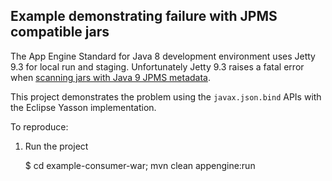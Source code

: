 ## Example demonstrating failure with JPMS compatible jars

The App Engine Standard for Java 8 development environment uses
Jetty 9.3 for local run and staging.  Unfortunately Jetty 9.3 raises
a fatal error when [scanning jars with Java 9 JPMS
metadata](https://github.com/eclipse/jetty.project/issues/1692).

This project demonstrates the problem using the `javax.json.bind` APIs
with the Eclipse Yasson implementation.

To reproduce:

  1. Run the project

      $ cd example-consumer-war; mvn clean appengine:run

